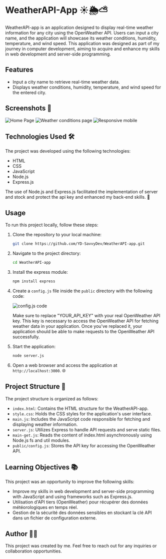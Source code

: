 # WeatherAPI-App ☀️🌦️⛅

WeatherAPI-app is an application designed to display real-time weather information for any city using the OpenWeather API. Users can input a city name, and the application will showcase its weather conditions, humidity, temperature, and wind speed. This application was designed as part of my journey in computer development, aiming to acquire and enhance my skills in web development and server-side programming.

## Features

- Input a city name to retrieve real-time weather data.
- Displays weather conditions, humidity, temperature, and wind speed for the entered city.

## Screenshots 📸

![Home Page](https://github.com/YD-SavvyDev/WeatherAPI-App/blob/main/Screenshots/visual-weather-app-homepage-laptop.png)
![Weather conditions page](https://github.com/YD-SavvyDev/WeatherAPI-App/blob/main/Screenshots/visual-weather-app-laptop.png)
![Responsive mobile](https://github.com/YD-SavvyDev/WeatherAPI-App/blob/main/Screenshots/visual_weather-app-mobile.png)

## Technologies Used 🛠️

The project was developed using the following technologies:
- HTML
- CSS
- JavaScript
- Node.js
- Express.js

The use of Node.js and Express.js facilitated the implementation of server and stock and protect the api key and enhanced my back-end skills. 🌟

## Usage

To run this project locally, follow these steps:

1. Clone the repository to your local machine:

    ```bash
    git clone https://github.com/YD-SavvyDev/WeatherAPI-app.git
    ```

2. Navigate to the project directory:

    ```bash
    cd WeatherAPI-app
    ```

3. Install the express module:

    ```bash
    npm install express
    ```

4. Create a `config.js` file inside the `public` directory with the following code:

   ![config.js code](https://github.com/YD-SavvyDev/WeatherAPI-App/blob/main/Screenshots/code-api-key.png)
   
   Make sure to replace "YOUR_API_KEY" with your real OpenWeather API key. This key is necessary to access the OpenWeather API for fetching weather data in your application. Once you've replaced it, your application should be able to make requests to the OpenWeather API successfully.

6. Start the application:

    ```bash
    node server.js
    ```

7. Open a web browser and access the application at `http://localhost:3000`. 🌐

## Project Structure 📁

The project structure is organized as follows:

- `index.html`: Contains the HTML structure for the WeatherAPI-app.
- `style.css`: Holds the CSS styles for the application's user interface.
- `main.js`: Includes the JavaScript code responsible for fetching and displaying weather information.
- `server.js`: Utilizes Express to handle API requests and serve static files.
-  `main-get.js`: Reads the content of index.html asynchronously using Node.js fs and util modules.
- `public/config.js`: Stores the API key for accessing the OpenWeather API.

## Learning Objectives 📚

This project was an opportunity to improve the following skills:
- Improve my skills in web development and server-side programming with JavaScript and using frameworks such as Express.js.
- Utilisation d'API tiers (OpenWeather) pour récupérer des données météorologiques en temps réel.
- Gestion de la sécurité des données sensibles en stockant la clé API dans un fichier de configuration externe.

## Author 👨‍💻

This project was created by me. Feel free to reach out for any inquiries or collaboration opportunities.
